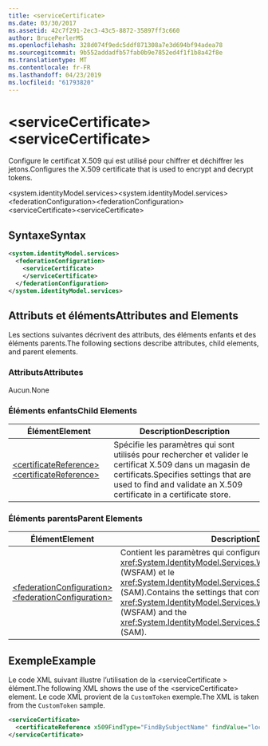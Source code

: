 ```yaml
---
title: <serviceCertificate>
ms.date: 03/30/2017
ms.assetid: 42c7f291-2ec3-43c5-8872-35897ff3c660
author: BrucePerlerMS
ms.openlocfilehash: 328d074f9edc5ddf871308a7e3d694bf94adea78
ms.sourcegitcommit: 9b552addadfb57fab0b9e7852ed4f1f1b8a42f8e
ms.translationtype: MT
ms.contentlocale: fr-FR
ms.lasthandoff: 04/23/2019
ms.locfileid: "61793820"
---
```

# <a name="servicecertificate"></a><span data-ttu-id="af22b-101">\<serviceCertificate></span><span class="sxs-lookup"><span data-stu-id="af22b-101">\<serviceCertificate></span></span>
<span data-ttu-id="af22b-102">Configure le certificat X.509 qui est utilisé pour chiffrer et déchiffrer les jetons.</span><span class="sxs-lookup"><span data-stu-id="af22b-102">Configures the X.509 certificate that is used to encrypt and decrypt tokens.</span></span>  
  
 <span data-ttu-id="af22b-103">\<system.identityModel.services></span><span class="sxs-lookup"><span data-stu-id="af22b-103">\<system.identityModel.services></span></span>  
<span data-ttu-id="af22b-104">\<federationConfiguration></span><span class="sxs-lookup"><span data-stu-id="af22b-104">\<federationConfiguration></span></span>  
<span data-ttu-id="af22b-105">\<serviceCertificate></span><span class="sxs-lookup"><span data-stu-id="af22b-105">\<serviceCertificate></span></span>  
  
## <a name="syntax"></a><span data-ttu-id="af22b-106">Syntaxe</span><span class="sxs-lookup"><span data-stu-id="af22b-106">Syntax</span></span>  
  
```xml  
<system.identityModel.services>  
  <federationConfiguration>  
    <serviceCertificate>  
    </serviceCertificate>  
  </federationConfiguration>  
</system.identityModel.services>  
```  
  
## <a name="attributes-and-elements"></a><span data-ttu-id="af22b-107">Attributs et éléments</span><span class="sxs-lookup"><span data-stu-id="af22b-107">Attributes and Elements</span></span>  
 <span data-ttu-id="af22b-108">Les sections suivantes décrivent des attributs, des éléments enfants et des éléments parents.</span><span class="sxs-lookup"><span data-stu-id="af22b-108">The following sections describe attributes, child elements, and parent elements.</span></span>  
  
### <a name="attributes"></a><span data-ttu-id="af22b-109">Attributs</span><span class="sxs-lookup"><span data-stu-id="af22b-109">Attributes</span></span>  
 <span data-ttu-id="af22b-110">Aucun.</span><span class="sxs-lookup"><span data-stu-id="af22b-110">None</span></span>  
  
### <a name="child-elements"></a><span data-ttu-id="af22b-111">Éléments enfants</span><span class="sxs-lookup"><span data-stu-id="af22b-111">Child Elements</span></span>  
  
|<span data-ttu-id="af22b-112">Élément</span><span class="sxs-lookup"><span data-stu-id="af22b-112">Element</span></span>|<span data-ttu-id="af22b-113">Description</span><span class="sxs-lookup"><span data-stu-id="af22b-113">Description</span></span>|  
|-------------|-----------------|  
|[<span data-ttu-id="af22b-114">\<certificateReference></span><span class="sxs-lookup"><span data-stu-id="af22b-114">\<certificateReference></span></span>](../../../../../docs/framework/configure-apps/file-schema/windows-identity-foundation/certificatereference.md)|<span data-ttu-id="af22b-115">Spécifie les paramètres qui sont utilisés pour rechercher et valider le certificat X.509 dans un magasin de certificats.</span><span class="sxs-lookup"><span data-stu-id="af22b-115">Specifies settings that are used to find and validate an X.509 certificate in a certificate store.</span></span>|  
  
### <a name="parent-elements"></a><span data-ttu-id="af22b-116">Éléments parents</span><span class="sxs-lookup"><span data-stu-id="af22b-116">Parent Elements</span></span>  
  
|<span data-ttu-id="af22b-117">Élément</span><span class="sxs-lookup"><span data-stu-id="af22b-117">Element</span></span>|<span data-ttu-id="af22b-118">Description</span><span class="sxs-lookup"><span data-stu-id="af22b-118">Description</span></span>|  
|-------------|-----------------|  
|[<span data-ttu-id="af22b-119">\<federationConfiguration></span><span class="sxs-lookup"><span data-stu-id="af22b-119">\<federationConfiguration></span></span>](../../../../../docs/framework/configure-apps/file-schema/windows-identity-foundation/federationconfiguration.md)|<span data-ttu-id="af22b-120">Contient les paramètres qui configurent le <xref:System.IdentityModel.Services.WSFederationAuthenticationModule> (WSFAM) et le <xref:System.IdentityModel.Services.SessionAuthenticationModule> (SAM).</span><span class="sxs-lookup"><span data-stu-id="af22b-120">Contains the settings that configure the <xref:System.IdentityModel.Services.WSFederationAuthenticationModule> (WSFAM) and the <xref:System.IdentityModel.Services.SessionAuthenticationModule> (SAM).</span></span>|  
  
## <a name="example"></a><span data-ttu-id="af22b-121">Exemple</span><span class="sxs-lookup"><span data-stu-id="af22b-121">Example</span></span>  
 <span data-ttu-id="af22b-122">Le code XML suivant illustre l’utilisation de la \<serviceCertificate > élément.</span><span class="sxs-lookup"><span data-stu-id="af22b-122">The following XML shows the use of the \<serviceCertificate> element.</span></span> <span data-ttu-id="af22b-123">Le code XML provient de la `CustomToken` exemple.</span><span class="sxs-lookup"><span data-stu-id="af22b-123">The XML is taken from the `CustomToken` sample.</span></span>  
  
```xml  
<serviceCertificate>  
  <certificateReference x509FindType="FindBySubjectName" findValue="localhost" storeLocation="LocalMachine" storeName="My"/>  
</serviceCertificate>  
```
